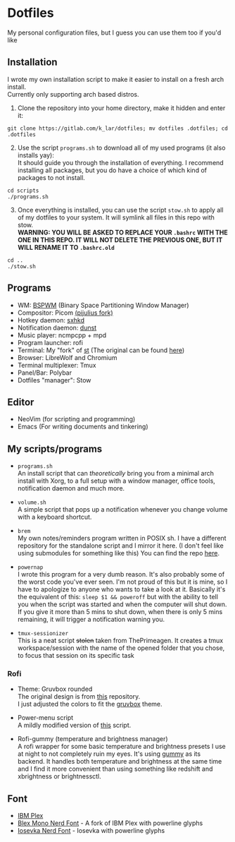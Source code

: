 # Dotfiles

My personal configuration files, but I guess you can use them too if you'd like 

## Installation

I wrote my own installation script to make it easier to install on a fresh arch install.  
Currently only supporting arch based distros.  

1. Clone the repository into your home directory, make it hidden and enter it:  
```console
git clone https://gitlab.com/k_lar/dotfiles; mv dotfiles .dotfiles; cd .dotfiles
```

2. Use the script `programs.sh` to download all of my used programs (it also installs yay):  
   It should guide you through the installation of everything. I recommend installing all packages,
   but you do have a choice of which kind of packages to not install.
```console
cd scripts
./programs.sh
```

3. Once everything is installed, you can use the script `stow.sh` to apply all of my dotfiles to
   your system. It will symlink all files in this repo with stow.  
   **WARNING: YOU WILL BE ASKED TO REPLACE YOUR `.bashrc` WITH THE ONE IN THIS REPO. IT WILL NOT DELETE
   THE PREVIOUS ONE, BUT IT WILL RENAME IT TO `.bashrc.old`**  
   
```console
cd ..
./stow.sh
```

## Programs

- WM: [BSPWM](https://github.com/baskerville/bspwm) (Binary Space Partitioning Window Manager)
- Compositor: Picom [(pijulius fork)](https://github.com/pijulius/picom)
- Hotkey daemon: [sxhkd](https://github.com/baskerville/sxhkd)
- Notification daemon: [dunst](https://github.com/dunst-project/dunst)
- Music player: ncmpcpp + mpd
- Program launcher: rofi
- Terminal: My "fork" of [st](https://gitlab.com/k_lar/st) (The original can be found [here](https://st.suckless.org/))
- Browser: LibreWolf and Chromium
- Terminal multiplexer: Tmux
- Panel/Bar: Polybar
- Dotfiles "manager": Stow

## Editor

- NeoVim (for scripting and programming)
- Emacs (For writing documents and tinkering)

## My scripts/programs

- `programs.sh`  
  An install script that can *theoretically* bring you from a minimal arch install with Xorg, to a
  full setup with a window manager, office tools, notification daemon and much more.  

- `volume.sh`  
  A simple script that pops up a notification whenever you change volume with a keyboard shortcut.  

- `brem`  
  My own notes/reminders program written in POSIX sh. I have a different repository for the
  standalone script and I mirror it here. (I don't feel like using submodules for something like
  this) You can find the repo [here](https://gitlab.com/k_lar/brem).  

- `powernap`  
  I wrote this program for a very dumb reason. It's also probably some of the worst code you've ever
  seen. I'm not proud of this but it is mine, so I have to apologize to anyone who wants to take a
  look at it. Basically it's the equivalent of this: `sleep $1 && poweroff` but with the ability to
  tell you when the script was started and when the computer will shut down. If you give it more
  than 5 mins to shut down, when there is only 5 mins remaining, it will trigger a notification
  warning you.  

- `tmux-sessionizer`  
  This is a neat script ~~stolen~~ taken from ThePrimeagen. It creates a tmux workspace/session with
  the name of the opened folder that you chose, to focus that session on its specific task

### Rofi

- Theme: Gruvbox rounded  
  The original design is from [this](https://github.com/lr-tech/rofi-themes-collection) repository.  
  I just adjusted the colors to fit the [gruvbox](https://github.com/morhetz/gruvbox) theme.  

- Power-menu script  
  A mildly modified version of [this](https://github.com/jluttine/rofi-power-menu) script.  

- Rofi-gummy (temperature and brightness manager)  
  A rofi wrapper for some basic temperature and brightness presets I use at night to not completely
  ruin my eyes. It's using [gummy](https://github.com/Fushko/gummy) as its backend. It handles both
  temperature and brightness at the same time and I find it more convenient than using something
  like redshift and xbrightness or brightnessctl.  


## Font

- [IBM Plex](https://www.ibm.com/plex/)
- [Blex Mono Nerd Font](https://github.com/ryanoasis/nerd-fonts/tree/master/patched-fonts/IBMPlexMono) - A fork of IBM Plex with powerline glyphs
- [Iosevka Nerd Font](https://github.com/ryanoasis/nerd-fonts/tree/master/patched-fonts/Iosevka) -
Iosevka with powerline glyphs
